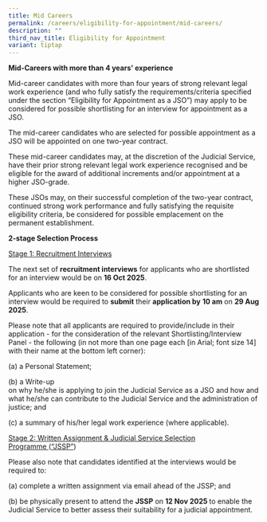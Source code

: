 ```yaml
---
title: Mid Careers
permalink: /careers/eligibility-for-appointment/mid-careers/
description: ""
third_nav_title: Eligibility for Appointment
variant: tiptap
---
```

<p><strong>Mid-Careers with more than 4 years' experience</strong>
</p>
<p>Mid-career candidates with more than four years of strong relevant legal
work experience (and who fully satisfy the requirements/criteria specified
under the section “Eligibility for Appointment as a JSO”) may apply to
be considered for possible shortlisting for an interview for appointment
as a JSO.</p>
<p>The mid-career candidates who are selected for possible appointment as
a JSO will be appointed on one two-year contract.</p>
<p>These mid-career candidates may, at the discretion of the Judicial Service,
have their prior strong relevant legal work experience recognised and be
eligible for the award of additional increments and/or appointment at a
higher JSO-grade.</p>
<p>These JSOs may, on their successful completion of the two-year contract,
continued strong work performance and fully satisfying the requisite eligibility
criteria, be considered for possible emplacement on the permanent establishment.</p>
<p></p>
<p><strong>2-stage Selection Process</strong>
</p>
<p><u>Stage 1: Recruitment Interviews</u>
</p>
<p>The next set of <strong>recruitment interviews</strong> for applicants who
are shortlisted for an interview would be on <strong>16 Oct 2025</strong>.</p>
<p>Applicants who are keen to be considered for possible shortlisting for
an interview would be required to <strong>submit</strong> their <strong>application by</strong>  <strong>10 am</strong> on <strong>29 Aug 2025</strong>.</p>
<p>Please note that all applicants are required to provide/include in their
application - for the consideration of the relevant Shortlisting/Interview
Panel - the following (in not more than one page each [in Arial; font size
14] with their name at the bottom left corner):</p>
<p>(a) a Personal Statement;</p>
<p>(b) a Write-up
<br>on why he/she is applying to join the Judicial Service as a JSO and how
and what he/she can contribute to the Judicial Service and the administration
of justice; and</p>
<p>(c) a summary of his/her legal work experience (where applicable).</p>
<p><u>Stage 2: Written Assignment &amp; Judicial Service Selection Programme&nbsp;</u>(<u>“JSSP”</u>)</p>
<p>Please also note that candidates identified at the interviews would be
required to:</p>
<p>(a) complete a written assignment via email ahead of the JSSP; and</p>
<p>(b) be physically present to attend the <strong>JSSP</strong> on <strong>12 Nov 2025 </strong>to
enable the Judicial Service to better assess their suitability for a judicial
appointment.</p>